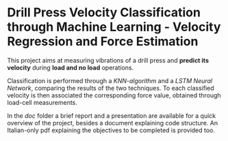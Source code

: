 # Drill Press Velocity Classification through Machine Learning - Velocity Regression and Force Estimation

This project aims at measuring vibrations of a drill press and **predict its velocity** during **load and no load** operations.

Classification is performed through a *KNN-algorithm* and a *LSTM Neural Network*, comparing the results of the two techniques.
To each classified velocity is then associated the corresponding force value, obtained through load-cell measurements.

In the *doc* folder a brief report and a presentation are available for a quick overview of the project,
 besides a document explaining code structure. An Italian-only pdf explaining the objectives to be completed is provided too.